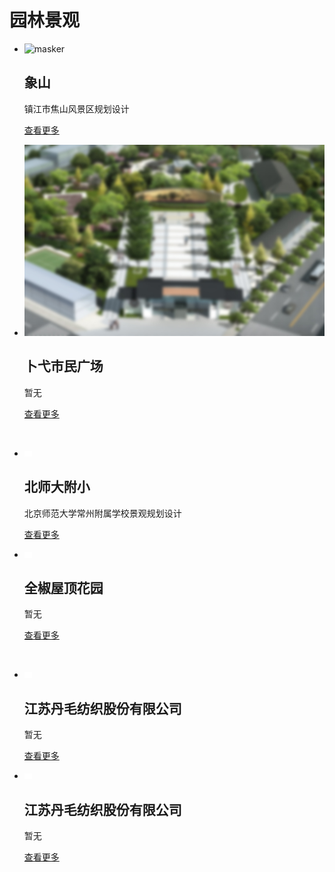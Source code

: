 <!--$layout: block-->
<!--$lang: zh_CN--> 
<!--$en_US: /English/--> 
<!--$ja_JP: /日本語/-->
  
<!--#Doc-->
 # 园林景观
<!--Doc#-->

<!--#Features-->
<!--#Features-->
<!--$class:mt-->  
  * ![masker](https://seedunk.com/media/ydd-xiangshan/4-03.rw-560.cy-100.cw-500.ch-280.jpg) 
    ## 象山
    镇江市焦山风景区规划设计
    
    [查看更多](/简体中文/园林景观/象山.md?theme=brand&class=mt)
  * ![masker](/Resources/pu_yi.jpg) 
    ## 卜弋市民广场
    暂无
     
    [查看更多](/简体中文/园林景观/卜弋市民广场.md?theme=brand&class=mt)

<br>
 
  * ![background](/Resources/blank.png?class=cover&background=%23cadbe5&height=260px) 
    ## 北师大附小
    北京师范大学常州附属学校景观规划设计
     
    [查看更多](/简体中文/园林景观/北师大附小.md?theme=brand&class=mt)
  * ![background](/Resources/blank.png?class=cover&background=%23cadbe5&height=260px) 
    ## 全椒屋顶花园
    暂无
     
    [查看更多](/简体中文/园林景观/全椒屋顶花园.md?theme=brand&class=mt)

<br>
 
  * ![background](/Resources/blank.png?class=cover&background=%23cadbe5&height=260px) 
    ## 江苏丹毛纺织股份有限公司
    暂无
     
    [查看更多](/简体中文/园林景观/江苏丹毛纺织股份有限公司.md?theme=brand&class=mt)
  * ![background](/Resources/blank.png?class=cover&background=%23cadbe5&height=260px) 
    ## 江苏丹毛纺织股份有限公司
    暂无
     
    [查看更多](/简体中文/园林景观/江苏丹毛纺织股份有限公司.md?theme=brand&class=mt)

<!--Features #-->